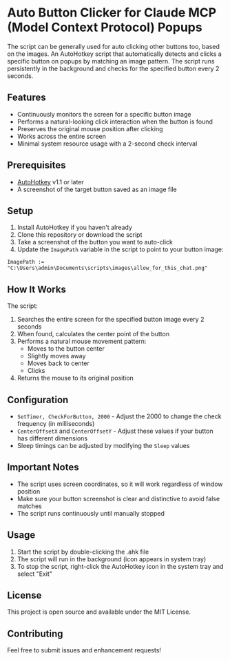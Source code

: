 # Auto Button Clicker for Claude MCP (Model Context Protocol) Popups

The script can be generally used for auto clicking other buttons too, based on the images.
An AutoHotkey script that automatically detects and clicks a specific button on popups by matching an image pattern. The script runs persistently in the background and checks for the specified button every 2 seconds.

## Features

- Continuously monitors the screen for a specific button image
- Performs a natural-looking click interaction when the button is found
- Preserves the original mouse position after clicking
- Works across the entire screen
- Minimal system resource usage with a 2-second check interval

## Prerequisites

- [AutoHotkey](https://www.autohotkey.com/) v1.1 or later
- A screenshot of the target button saved as an image file

## Setup

1. Install AutoHotkey if you haven't already
2. Clone this repository or download the script
3. Take a screenshot of the button you want to auto-click
4. Update the `ImagePath` variable in the script to point to your button image:
```autohotkey
ImagePath := "C:\Users\admin\Documents\scripts\images\allow_for_this_chat.png"
```

## How It Works

The script:
1. Searches the entire screen for the specified button image every 2 seconds
2. When found, calculates the center point of the button
3. Performs a natural mouse movement pattern:
   - Moves to the button center
   - Slightly moves away
   - Moves back to center
   - Clicks
4. Returns the mouse to its original position

## Configuration

- `SetTimer, CheckForButton, 2000` - Adjust the 2000 to change the check frequency (in milliseconds)
- `CenterOffsetX` and `CenterOffsetY` - Adjust these values if your button has different dimensions
- Sleep timings can be adjusted by modifying the `Sleep` values

## Important Notes

- The script uses screen coordinates, so it will work regardless of window position
- Make sure your button screenshot is clear and distinctive to avoid false matches
- The script runs continuously until manually stopped

## Usage

1. Start the script by double-clicking the .ahk file
2. The script will run in the background (icon appears in system tray)
3. To stop the script, right-click the AutoHotkey icon in the system tray and select "Exit"

## License

This project is open source and available under the MIT License.

## Contributing

Feel free to submit issues and enhancement requests!
